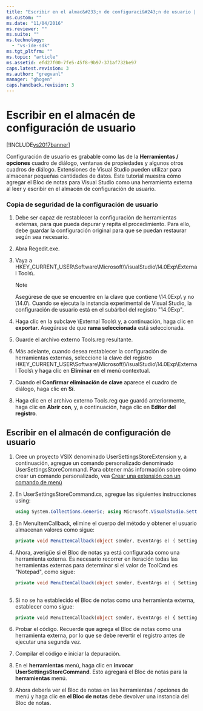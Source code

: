 ```yaml
---
title: "Escribir en el almac&#233;n de configuraci&#243;n de usuario | Microsoft Docs"
ms.custom: ""
ms.date: "11/04/2016"
ms.reviewer: ""
ms.suite: ""
ms.technology: 
  - "vs-ide-sdk"
ms.tgt_pltfrm: ""
ms.topic: "article"
ms.assetid: efd27f00-7fe5-45f8-9b97-371af732be97
caps.latest.revision: 3
ms.author: "gregvanl"
manager: "ghogen"
caps.handback.revision: 3
---
```

# Escribir en el almac&#233;n de configuraci&#243;n de usuario
[!INCLUDE[vs2017banner](../code-quality/includes/vs2017banner.md)]

Configuración de usuario es grabable como las de la **Herramientas \/ opciones** cuadro de diálogo, ventanas de propiedades y algunos otros cuadros de diálogo. Extensiones de Visual Studio pueden utilizar para almacenar pequeñas cantidades de datos. Este tutorial muestra cómo agregar el Bloc de notas para Visual Studio como una herramienta externa al leer y escribir en el almacén de configuración de usuario.  
  
### Copia de seguridad de la configuración de usuario  
  
1.  Debe ser capaz de restablecer la configuración de herramientas externas, para que pueda depurar y repita el procedimiento. Para ello, debe guardar la configuración original para que se puedan restaurar según sea necesario.  
  
2.  Abra Regedit.exe.  
  
3.  Vaya a HKEY\_CURRENT\_USER\\Software\\Microsoft\\VisualStudio\\14.0Exp\\External Tools\\.  
  
    > [!NOTE]
    >  Asegúrese de que se encuentre en la clave que contiene \\14.0Exp\\ y no \\14.0\\. Cuando se ejecuta la instancia experimental de Visual Studio, la configuración de usuario está en el subárbol del registro "14.0Exp".  
  
4.  Haga clic en la subclave \\External Tools\\ y, a continuación, haga clic en **exportar**. Asegúrese de que **rama seleccionada** está seleccionada.  
  
5.  Guarde el archivo externo Tools.reg resultante.  
  
6.  Más adelante, cuando desea restablecer la configuración de herramientas externas, seleccione la clave del registro HKEY\_CURRENT\_USER\\Software\\Microsoft\\VisualStudio\\14.0Exp\\External Tools\\ y haga clic en **Eliminar** en el menú contextual.  
  
7.  Cuando el **Confirmar eliminación de clave** aparece el cuadro de diálogo, haga clic en **Sí**.  
  
8.  Haga clic en el archivo externo Tools.reg que guardó anteriormente, haga clic en **Abrir con**, y, a continuación, haga clic en **Editor del registro**.  
  
## Escribir en el almacén de configuración de usuario  
  
1.  Cree un proyecto VSIX denominado UserSettingsStoreExtension y, a continuación, agregue un comando personalizado denominado UserSettingsStoreCommand. Para obtener más información sobre cómo crear un comando personalizado, vea [Crear una extensión con un comando de menú](../extensibility/creating-an-extension-with-a-menu-command.md)  
  
2.  En UserSettingsStoreCommand.cs, agregue las siguientes instrucciones using:  
  
    ```c#  
    using System.Collections.Generic; using Microsoft.VisualStudio.Settings; using Microsoft.VisualStudio.Shell.Settings;  
    ```  
  
3.  En MenuItemCallback, elimine el cuerpo del método y obtener el usuario almacenan valores como sigue:  
  
    ```c#  
    private void MenuItemCallback(object sender, EventArgs e) { SettingsManager settingsManager = new ShellSettingsManager(ServiceProvider); WritableSettingsStore userSettingsStore = settingsManager.GetWritableSettingsStore(SettingsScope.UserSettings); }  
    ```  
  
4.  Ahora, averigüe si el Bloc de notas ya está configurada como una herramienta externa. Es necesario recorrer en iteración todas las herramientas externas para determinar si el valor de ToolCmd es "Notepad", como sigue:  
  
    ```c#  
    private void MenuItemCallback(object sender, EventArgs e) { SettingsManager settingsManager = new ShellSettingsManager(ServiceProvider); WritableSettingsStore userSettingsStore = settingsManager.GetWritableSettingsStore(SettingsScope.UserSettings); // Find out whether Notepad is already an External Tool. int toolCount = userSettingsStore.GetInt32("External Tools", "ToolNumKeys"); bool hasNotepad = false; CompareInfo Compare = CultureInfo.InvariantCulture.CompareInfo; for (int i = 0; i < toolCount; i++) { if (Compare.IndexOf(userSettingsStore.GetString("External Tools", "ToolCmd" + i), "Notepad", CompareOptions.IgnoreCase) >= 0) { hasNotepad = true; break; } } }  
  
    ```  
  
5.  Si no se ha establecido el Bloc de notas como una herramienta externa, establecer como sigue:  
  
    ```vb  
    private void MenuItemCallback(object sender, EventArgs e) { SettingsManager settingsManager = new ShellSettingsManager(ServiceProvider); WritableSettingsStore userSettingsStore = settingsManager.GetWritableSettingsStore(SettingsScope.UserSettings); // Find out whether Notepad is already installed. int toolCount = userSettingsStore.GetInt32("External Tools", "ToolNumKeys"); bool hasNotepad = false; CompareInfo Compare = CultureInfo.InvariantCulture.CompareInfo; for (int i = 0; i < toolCount; i++) { if (Compare.IndexOf(userSettingsStore.GetString("External Tools", "ToolCmd" + i), "Notepad", CompareOptions.IgnoreCase) >= 0) { hasNotepad = true; break; } } string message = (hasNotepad) ? "Notepad already installed" : "Installing Notepad"; if (!hasNotepad) { userSettingsStore.SetString("External Tools", "ToolTitle" + toolCount, "&Notepad"); userSettingsStore.SetString("External Tools", "ToolCmd" + toolCount, "C:\\Windows\\notepad.exe"); userSettingsStore.SetString("External Tools", "ToolArg" + toolCount, ""); userSettingsStore.SetString("External Tools", "ToolDir" + toolCount, "$(ProjectDir)"); userSettingsStore.SetString("External Tools", "ToolSourceKey" + toolCount, ""); userSettingsStore.SetUInt32("External Tools", "ToolOpt" + toolCount, 0x00000011); userSettingsStore.SetInt32("External Tools", "ToolNumKeys", toolCount + 1); } }  
    ```  
  
6.  Probar el código. Recuerde que agrega el Bloc de notas como una herramienta externa, por lo que se debe revertir el registro antes de ejecutar una segunda vez.  
  
7.  Compilar el código e iniciar la depuración.  
  
8.  En el **herramientas** menú, haga clic en **invocar UserSettingsStoreCommand**. Esto agregará el Bloc de notas para la **herramientas** menú.  
  
9. Ahora debería ver el Bloc de notas en las herramientas \/ opciones de menú y haga clic en **el Bloc de notas** debe devolver una instancia del Bloc de notas.